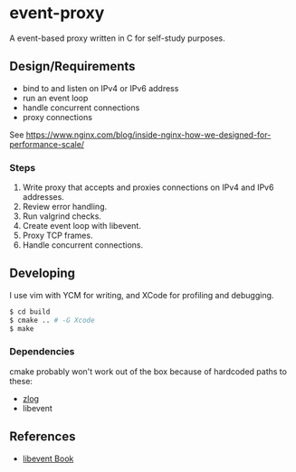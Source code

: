 # event-proxy

A event-based proxy written in C for self-study purposes.

## Design/Requirements

- bind to and listen on IPv4 or IPv6 address
- run an event loop
- handle concurrent connections
- proxy connections

See https://www.nginx.com/blog/inside-nginx-how-we-designed-for-performance-scale/

### Steps

1. Write proxy that accepts and proxies connections on IPv4 and IPv6 addresses.
1. Review error handling.
1. Run valgrind checks.
1. Create event loop with libevent.
1. Proxy TCP frames.
1. Handle concurrent connections.

## Developing

I use vim with YCM for writing, and XCode for profiling and debugging.

```bash
$ cd build
$ cmake .. # -G Xcode
$ make
```

### Dependencies

cmake probably won't work out of the box because of hardcoded paths to these:

- [zlog](https://github.com/HardySimpson/zlog)
- libevent

## References

- [libevent Book](http://www.wangafu.net/~nickm/libevent-book/01_intro.html)
